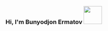 ### Hi, I'm  Bunyodjon Ermatov <img src="https://i.giphy.com/gM5qFksULw54NMWyry.webp" width="50px">

